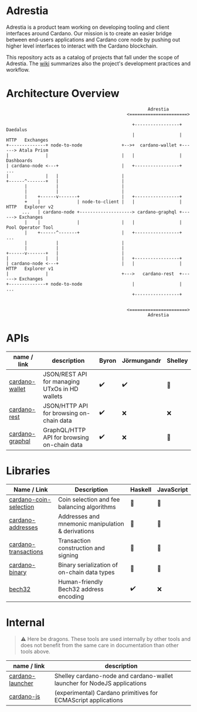 # Adrestia

Adrestia is a product team working on developing tooling and client interfaces
around Cardano. Our mission is to create an easier bridge between end-users
applications and Cardano core node by pushing out higher level interfaces to
interact with the Cardano blockchain.

This repository acts as a catalog of projects that fall under the scope of
Adrestia. The [wiki](https://github.com/input-output-hk/adrestia.wiki) summarizes also
the project's development practices and workflow.

# Architecture Overview


```
                                                      Adrestia
                                              <======================>

                                                +-----------------+        Daedalus
                                                |                 | HTTP   Exchanges
+--------------+ node-to-node               +-->+  cardano-wallet +------> Atala Prism
|              |                            |   |                 |        Dashboards
| cardano-node <---+                        |   +-----------------+        ...
|              |   |                        |
+------^-------+   |                        |
       |           |                        |
       |           |                        |
       |    +------v-------+                |   +-----------------+
       +    |              | node-to-client |   |                 | HTTP   Explorer v2
      ...   | cardano-node +--------------------> cardano-graphql +------> Exchanges
       |    |              |                |   |                 |        Pool Operator Tool
       |    +------^-------+                |   +-----------------+        ...
       |           |                        |
       |           |                        |
+------v-------+   |                        |
|              |   |                        |   +-----------------+
| cardano-node <---+                        |   |                 | HTTP   Explorer v1
|              |                            +--->   cardano-rest  +------> Exchanges
+--------------+ node-to-node                   |                 |        ...
                                                +-----------------+


                                              <======================>
                                                      Adrestia
```

# APIs

name / link       | description                                    | Byron              | Jörmungandr        | Shelley
---               | ---                                            | ---                | ---                | ---
[cardano-wallet]  | JSON/REST API for managing UTxOs in HD wallets | :heavy_check_mark: | :heavy_check_mark: | :construction:
[cardano-rest]    | JSON/HTTP API for browsing on-chain data       | :heavy_check_mark: | :x:                | :x:
[cardano-graphql] | GraphQL/HTTP API for browsing on-chain data    | :heavy_check_mark: | :x:                | :construction:


# Libraries

Name / Link              | Description                                       | Haskell            | JavaScript
---                      | ---                                               | ---                | ---
[cardano-coin-selection] | Coin selection and fee balancing algorithms       | :construction:     | :construction:
[cardano-addresses]      | Addresses and mnemonic manipulation & derivations | :construction:     | :construction:
[cardano-transactions]   | Transaction construction and signing              | :construction:     | :construction:
[cardano-binary]         | Binary serialization of on-chain data types       | :construction:     | :construction:
[bech32]                 | Human-friendly Bech32 address encoding            | :heavy_check_mark: | :x:

# Internal

> :warning: Here be dragons. These tools are used internally by other tools and
> does not benefit from the same care in documentation than other tools above.

name / link        | description
---                | ---
[cardano-launcher] | Shelley cardano-node and cardano-wallet launcher for NodeJS applications
[cardano-js]       | (experimental) Cardano primitives for ECMAScript applications


[cardano-wallet]: https://github.com/input-output-hk/cardano-wallet
[cardano-rest]: https://github.com/input-output-hk/cardano-rest
[cardano-graphql]: https://github.com/input-output-hk/cardano-graphql
[cardano-coin-selection]: https://github.com/input-output-hk/cardano-coin-selection
[cardano-addresses]: https://github.com/input-output-hk/cardano-addresses
[cardano-transactions]: https://github.com/input-output-hk/cardano-transactions
[cardano-binary]: https://github.com/input-output-hk/cardano-binary
[bech32]: https://github.com/input-output-hk/bech32
[cardano-launcher]: https://github.com/input-output-hk/cardano-launcher
[cardano-js]: [https://github.com/input-output-hk/cardano-js]
